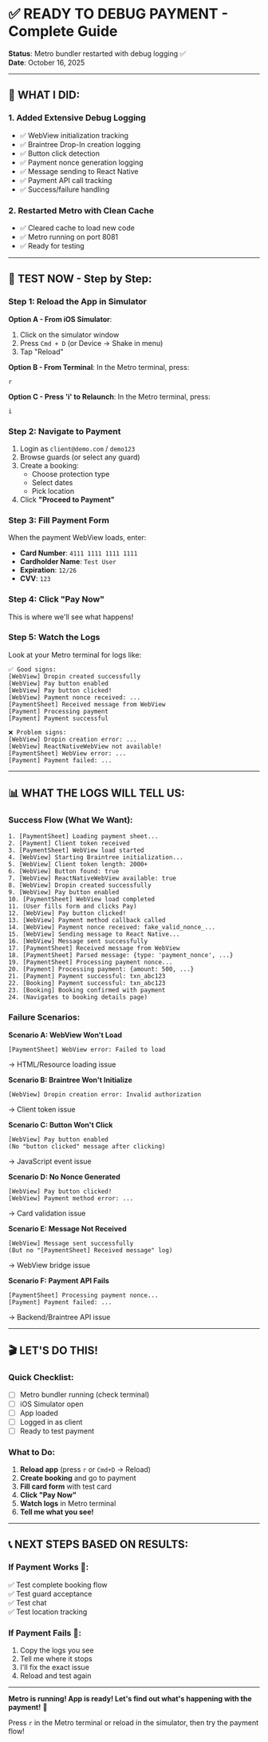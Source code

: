 # ✅ READY TO DEBUG PAYMENT - Complete Guide

**Status**: Metro bundler restarted with debug logging ✅  
**Date**: October 16, 2025

---

## 🎯 WHAT I DID:

### 1. Added Extensive Debug Logging
- ✅ WebView initialization tracking
- ✅ Braintree Drop-In creation logging
- ✅ Button click detection
- ✅ Payment nonce generation logging
- ✅ Message sending to React Native
- ✅ Payment API call tracking
- ✅ Success/failure handling

### 2. Restarted Metro with Clean Cache
- ✅ Cleared cache to load new code
- ✅ Metro running on port 8081
- ✅ Ready for testing

---

## 🚀 TEST NOW - Step by Step:

### Step 1: Reload the App in Simulator

**Option A - From iOS Simulator**:
1. Click on the simulator window
2. Press `Cmd + D` (or Device → Shake in menu)
3. Tap "Reload"

**Option B - From Terminal**:
In the Metro terminal, press:
```
r
```

**Option C - Press 'i' to Relaunch**:
In the Metro terminal, press:
```
i
```

### Step 2: Navigate to Payment

1. Login as `client@demo.com` / `demo123`
2. Browse guards (or select any guard)
3. Create a booking:
   - Choose protection type
   - Select dates
   - Pick location
4. Click **"Proceed to Payment"**

### Step 3: Fill Payment Form

When the payment WebView loads, enter:
- **Card Number**: `4111 1111 1111 1111`
- **Cardholder Name**: `Test User`
- **Expiration**: `12/26`
- **CVV**: `123`

### Step 4: Click "Pay Now"

This is where we'll see what happens!

### Step 5: Watch the Logs

Look at your Metro terminal for logs like:

```
✅ Good signs:
[WebView] Dropin created successfully
[WebView] Pay button enabled
[WebView] Pay button clicked!
[WebView] Payment nonce received: ...
[PaymentSheet] Received message from WebView
[Payment] Processing payment
[Payment] Payment successful

❌ Problem signs:
[WebView] Dropin creation error: ...
[WebView] ReactNativeWebView not available!
[PaymentSheet] WebView error: ...
[Payment] Payment failed: ...
```

---

## 📊 WHAT THE LOGS WILL TELL US:

### Success Flow (What We Want):
```
1. [PaymentSheet] Loading payment sheet...
2. [Payment] Client token received
3. [PaymentSheet] WebView load started
4. [WebView] Starting Braintree initialization...
5. [WebView] Client token length: 2000+
6. [WebView] Button found: true
7. [WebView] ReactNativeWebView available: true
8. [WebView] Dropin created successfully
9. [WebView] Pay button enabled
10. [PaymentSheet] WebView load completed
11. (User fills form and clicks Pay)
12. [WebView] Pay button clicked!
13. [WebView] Payment method callback called
14. [WebView] Payment nonce received: fake_valid_nonce_...
15. [WebView] Sending message to React Native...
16. [WebView] Message sent successfully
17. [PaymentSheet] Received message from WebView
18. [PaymentSheet] Parsed message: {type: 'payment_nonce', ...}
19. [PaymentSheet] Processing payment nonce...
20. [Payment] Processing payment: {amount: 500, ...}
21. [Payment] Payment successful: txn_abc123
22. [Booking] Payment successful: txn_abc123
23. [Booking] Booking confirmed with payment
24. (Navigates to booking details page)
```

### Failure Scenarios:

**Scenario A: WebView Won't Load**
```
[PaymentSheet] WebView error: Failed to load
```
→ HTML/Resource loading issue

**Scenario B: Braintree Won't Initialize**
```
[WebView] Dropin creation error: Invalid authorization
```
→ Client token issue

**Scenario C: Button Won't Click**
```
[WebView] Pay button enabled
(No "button clicked" message after clicking)
```
→ JavaScript event issue

**Scenario D: No Nonce Generated**
```
[WebView] Pay button clicked!
[WebView] Payment method error: ...
```
→ Card validation issue

**Scenario E: Message Not Received**
```
[WebView] Message sent successfully
(But no "[PaymentSheet] Received message" log)
```
→ WebView bridge issue

**Scenario F: Payment API Fails**
```
[PaymentSheet] Processing payment nonce...
[Payment] Payment failed: ...
```
→ Backend/Braintree API issue

---

## 🎬 LET'S DO THIS!

### Quick Checklist:
- [ ] Metro bundler running (check terminal)
- [ ] iOS Simulator open
- [ ] App loaded
- [ ] Logged in as client
- [ ] Ready to test payment

### What to Do:
1. **Reload app** (press `r` or `Cmd+D` → Reload)
2. **Create booking** and go to payment
3. **Fill card form** with test card
4. **Click "Pay Now"**
5. **Watch logs** in Metro terminal
6. **Tell me what you see!**

---

## 📞 NEXT STEPS BASED ON RESULTS:

### If Payment Works 🎉:
✅ Test complete booking flow  
✅ Test guard acceptance  
✅ Test chat  
✅ Test location tracking  

### If Payment Fails 🔧:
1. Copy the logs you see
2. Tell me where it stops
3. I'll fix the exact issue
4. Reload and test again

---

**Metro is running! App is ready! Let's find out what's happening with the payment!** 🚀

Press `r` in the Metro terminal or reload in the simulator, then try the payment flow!
